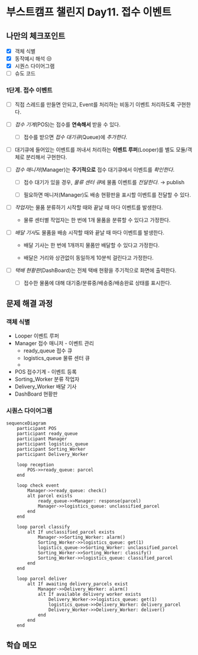 # 부스트캠프 챌린지 Day11. 접수 이벤트

## 나만의 체크포인트

-   [x] 객체 식별
-   [x] 동작예시 해석 😒
-   [x] 시퀀스 다이어그램
-   [ ] 슈도 코드

### 1단계. 접수 이벤트

-   [ ] 직접 스레드를 만들면 안되고, Event를 처리하는 비동기 이벤트 처리하도록 구현한다.

-   [ ] _접수 기계_(POS)는 접수를 **연속해서** 받을 수 있다.

    -   [ ] 접수를 받으면 _접수 대기큐_(Queue)에 _추가한다_.

-   [ ] 대기큐에 들어있는 이벤트를 꺼내서 처리하는 **이벤트 루퍼**(Looper)를 별도 모듈/객체로 분리해서 구현한다.

-   [ ] _접수 매니저_(Manager)는 **주기적으로** 접수 대기큐에서 이벤트를 _확인한다_.

    -   [ ] 접수 대기가 있을 경우, *물류 센터 큐*에 물품 이벤트를 _전달한다_. &rarr; publish

    -   [ ] 필요하면 매니저(Manager)도 배송 현황판을 표시할 이벤트를 전달할 수 있다.

-   [ ] *작업자*는 물품 분류하기 시작할 때와 끝날 때 마다 이벤트를 발생한다.

    -   물류 센터별 작업자는 한 번에 1개 물품을 분류할 수 있다고 가정한다.

-   [ ] *배달 기사*도 물품을 배송 시작할 때와 끝날 때 마다 이벤트를 발생한다.

    -   배달 기사는 한 번에 1개까지 물품만 배달할 수 있다고 가정한다.

    -   배달은 거리와 상관없이 동일하게 10분씩 걸린다고 가정한다.

-   [ ] _택배 현황판_(DashBoard)는 전체 택배 현황을 주기적으로 화면에 출력한다.

    -   [ ] 접수한 물품에 대해 대기중/분류중/배송중/배송완료 상태를 표시한다.

## 문제 해결 과정

### 객체 식별

-   Looper 이벤트 루퍼
-   Manager 접수 매니저 - 이벤트 관리
    -   ready_queue 접수 큐
    -   logistics_queue 물류 센터 큐
    -
-   POS 접수기계 - 이벤트 등록
-   Sorting_Worker 분류 작업자
-   Delivery_Worker 배달 기사
-   DashBoard 현황판

### 시퀀스 다이어그램

```mermaid
sequenceDiagram
    participant POS
    participant ready_queue
    participant Manager
    participant logistics_queue
    participant Sorting_Worker
    participant Delivery_Worker

    loop reception
        POS->>ready_queue: parcel
    end

    loop check event
        Manager->>ready_queue: check()
        alt parcel exists
            ready_queue->>Manager: response(parcel)
            Manager->>logistics_queue: unclassified_parcel
        end
    end

    loop parcel classify
        alt If unclassified_parcel exists
            Manager->>Sorting_Worker: alarm()
            Sorting_Worker->>logistics_queue: get(1)
            logistics_queue->>Sorting_Worker: unclassified_parcel
            Sorting_Worker->>Sorting_Worker: classify()
            Sorting_Worker->>logistics_queue: classified_parcel
        end
    end

    loop parcel deliver
        alt If awaiting delivery_parcels exist
            Manager->>Delivery_Worker: alarm()
            alt If available delivery worker exists
                Delivery_Worker->>logistics_queue: get(1)
                logistics_queue->>Delivery_Worker: delivery_parcel
                Delivery_Worker->>Delivery_Worker: deliver()
            end
        end
    end
```

## 학습 메모
